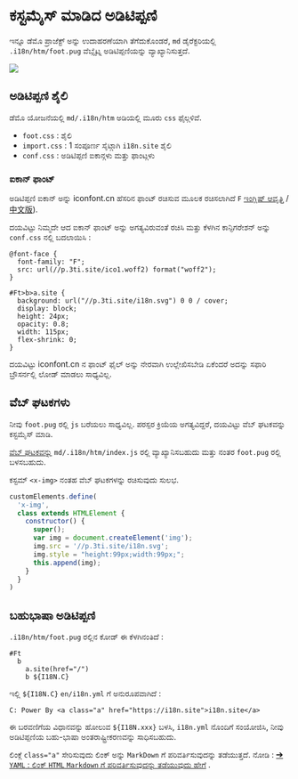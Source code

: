 # ಕಸ್ಟಮೈಸ್ ಮಾಡಿದ ಅಡಿಟಿಪ್ಪಣಿ

ಇನ್ನೂ ಡೆಮೊ ಪ್ರಾಜೆಕ್ಟ್ ಅನ್ನು ಉದಾಹರಣೆಯಾಗಿ ತೆಗೆದುಕೊಂಡರೆ, `md` ಡೈರೆಕ್ಟರಿಯಲ್ಲಿ `.i18n/htm/foot.pug` ವೆಬ್ಸೈಟ್ನ ಅಡಿಟಿಪ್ಪಣಿಯನ್ನು ವ್ಯಾಖ್ಯಾನಿಸುತ್ತದೆ.

![](https://p.3ti.site/1721286077.avif)

## ಅಡಿಟಿಪ್ಪಣಿ ಶೈಲಿ

ಡೆಮೊ ಯೋಜನೆಯಲ್ಲಿ `md/.i18n/htm` ಅಡಿಯಲ್ಲಿ ಮೂರು `css` ಫೈಲ್ಗಳಿವೆ.

* `foot.css` : ಶೈಲಿ
* `import.css` : 1 ಸಂಪೂರ್ಣ ಸೈಟ್ಗಾಗಿ `i18n.site` ಶೈಲಿ
* `conf.css` : ಅಡಿಟಿಪ್ಪಣಿ ಐಕಾನ್ಗಳು ಮತ್ತು ಫಾಂಟ್ಗಳು

### ಐಕಾನ್ ಫಾಂಟ್

ಅಡಿಟಿಪ್ಪಣಿ ಐಕಾನ್ ಅನ್ನು iconfont.cn ಹೆಸರಿನ ಫಾಂಟ್ ರಚಿಸುವ ಮೂಲಕ ರಚಿಸಲಾಗಿದೆ `F` [ಇಂಗ್ಲಿಷ್ ಆವೃತ್ತಿ](https://www.iconfont.cn/?lang=en-us) /[中文版](https://www.iconfont.cn/?lang=zh)).

ದಯವಿಟ್ಟು ನಿಮ್ಮದೇ ಆದ ಐಕಾನ್ ಫಾಂಟ್ ಅನ್ನು ಅಗತ್ಯವಿರುವಂತೆ ರಚಿಸಿ ಮತ್ತು ಕೆಳಗಿನ ಕಾನ್ಫಿಗರೇಶನ್ ಅನ್ನು `conf.css` ನಲ್ಲಿ ಬದಲಾಯಿಸಿ :

```
@font-face {
  font-family: "F";
  src: url(//p.3ti.site/ico1.woff2) format("woff2");
}

#Ft>b>a.site {
  background: url("//p.3ti.site/i18n.svg") 0 0 / cover;
  display: block;
  height: 24px;
  opacity: 0.8;
  width: 115px;
  flex-shrink: 0;
}
```

ದಯವಿಟ್ಟು iconfont.cn ನ ಫಾಂಟ್ ಫೈಲ್ ಅನ್ನು ನೇರವಾಗಿ ಉಲ್ಲೇಖಿಸಬೇಡಿ ಏಕೆಂದರೆ ಅದನ್ನು ಸಫಾರಿ ಬ್ರೌಸರ್ನಲ್ಲಿ ಲೋಡ್ ಮಾಡಲು ಸಾಧ್ಯವಿಲ್ಲ.

## ವೆಬ್ ಘಟಕಗಳು

ನೀವು `foot.pug` ರಲ್ಲಿ `js` ಬರೆಯಲು ಸಾಧ್ಯವಿಲ್ಲ. ಪರಸ್ಪರ ಕ್ರಿಯೆಯ ಅಗತ್ಯವಿದ್ದರೆ, ದಯವಿಟ್ಟು ವೆಬ್ ಘಟಕವನ್ನು ಕಸ್ಟಮೈಸ್ ಮಾಡಿ.

[ವೆಬ್ ಘಟಕವನ್ನು](https://www.freecodecamp.org/news/build-your-first-web-component/) `md/.i18n/htm/index.js` ರಲ್ಲಿ ವ್ಯಾಖ್ಯಾನಿಸಬಹುದು ಮತ್ತು ನಂತರ `foot.pug` ರಲ್ಲಿ ಬಳಸಬಹುದು.

ಕಸ್ಟಮ್ `<x-img>` ನಂತಹ ವೆಬ್ ಘಟಕಗಳನ್ನು ರಚಿಸುವುದು ಸುಲಭ.

```js
customElements.define(
  'x-img',
  class extends HTMLElement {
    constructor() {
      super();
      var img = document.createElement('img');
      img.src = '//p.3ti.site/i18n.svg';
      img.style = "height:99px;width:99px;";
      this.append(img);
    }
  }
)
```

## ಬಹುಭಾಷಾ ಅಡಿಟಿಪ್ಪಣಿ

`.i18n/htm/foot.pug` ರಲ್ಲಿನ ಕೋಡ್ ಈ ಕೆಳಗಿನಂತಿದೆ :

```
#Ft
  b
    a.site(href="/")
    b ${I18N.C}
```

ಇಲ್ಲಿ `${I18N.C}` `en/i18n.yml` ಗೆ ಅನುರೂಪವಾಗಿದೆ :

```
C: Power By <a class="a" href="https://i18n.site">i18n.site</a>
```

ಈ ಬರವಣಿಗೆಯ ವಿಧಾನವನ್ನು ಹೋಲುವ `${I18N.xxx}` ಬಳಸಿ, `i18n.yml` ನೊಂದಿಗೆ ಸಂಯೋಜಿಸಿ, ನೀವು ಅಡಿಟಿಪ್ಪಣಿಯ ಬಹು-ಭಾಷಾ ಅಂತರಾಷ್ಟ್ರೀಕರಣವನ್ನು ಸಾಧಿಸಬಹುದು.

ಲಿಂಕ್ಗೆ `class="a"` ಸೇರಿಸುವುದು ಲಿಂಕ್ ಅನ್ನು `MarkDown` ಗೆ ಪರಿವರ್ತಿಸುವುದನ್ನು ತಡೆಯುತ್ತದೆ. ನೋಡಿ :
 [➔ `YAML` : ಲಿಂಕ್ `HTML` `Markdown` ಗೆ ಪರಿವರ್ತಿಸುವುದನ್ನು ತಡೆಯುವುದು ಹೇಗೆ](/i18/qa#H2) .